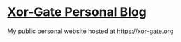 # [Xor-Gate Personal Blog](https://xor-gate.org)

My public personal website hosted at <https://xor-gate.org>
